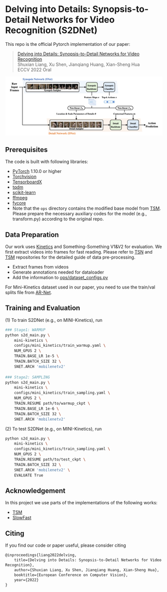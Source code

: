 # Delving into Details: Synopsis-to-Detail Networks for Video Recognition (S2DNet)

This repo is the official Pytorch implementation of our paper:
> [Delving into Details: Synopsis-to-Detail Networks for Video Recognition]()  
> Shuxian Liang, Xu Shen, Jianqiang Huang, Xian-Sheng Hua   
> ECCV 2022 Oral   

![s2dnet](s2dnet.jpg)

## Prerequisites

The code is built with following libraries:

- [PyTorch](https://pytorch.org/) 1.10.0 or higher 
- [Torchvision](https://github.com/pytorch/vision)
- [TensorboardX](https://github.com/lanpa/tensorboardX)
- [tqdm](https://github.com/tqdm/tqdm.git)
- [scikit-learn](https://scikit-learn.org/stable/)
- [ffmpeg](https://www.ffmpeg.org/)
- [fvcore](https://github.com/facebookresearch/fvcore)
- Note that the `ops` directory contains the modified base model from [TSM](https://github.com/mit-han-lab/temporal-shift-module). Please prepare the necessary auxiliary codes for the model (e.g., transform.py) according to the original repo.

## Data Preparation

Our work uses [Kinetics](https://www.deepmind.com/open-source/kinetics) and Something-Something V1&V2 for evaluation. We first extract videos into frames for fast reading. Please refer to [TSN](https://github.com/yjxiong/temporal-segment-networks) and [TSM](https://github.com/mit-han-lab/temporal-shift-module) repositories for the detailed guide of data pre-processing.

- Extract frames from videos
- Generate annotations needed for dataloader
- Add the information to [ops/dataset_configs.py](ops/dataset_configs.py)

For Mini-Kinetics dataset used in our paper, you need to use the train/val splits file from [AR-Net](https://github.com/mengyuest/AR-Net).


## Training and Evaluation
(1) To train S2DNet (e.g., on MINI-Kinetics), run
```bash
### Stage1: WARMUP
python s2d_main.py \
    mini-kinetics \
    configs/mini_kinetics/train_warmup.yaml \
    NUM_GPUS 2 \
    TRAIN.BASE_LR 1e-5 \
    TRAIN.BATCH_SIZE 32 \
    SNET.ARCH 'mobilenetv2'

### Stage2: SAMPLING
python s2d_main.py \
    mini-kinetics \
    configs/mini_kinetics/train_sampling.yaml \
    NUM_GPUS 2 \
    TRAIN.RESUME path/to/warmup_ckpt \
    TRAIN.BASE_LR 1e-6 \
    TRAIN.BATCH_SIZE 32 \
    SNET.ARCH 'mobilenetv2'

```

(2) To test S2DNet (e.g., on MINI-Kinetics), run
```bash
python s2d_main.py \
    mini-kinetics \
    configs/mini_kinetics/train_sampling.yaml \
    NUM_GPUS 2 \
    TRAIN.RESUME path/to/test_ckpt \
    TRAIN.BATCH_SIZE 32 \
    SNET.ARCH 'mobilenetv2' \
    EVALUATE True
```

## Acknowledgement
In this project we use parts of the implementations of the following works:
- [TSM](https://github.com/mit-han-lab/temporal-shift-module)
- [SlowFast](https://github.com/facebookresearch/SlowFast)

## Citing
If you find our code or paper useful, please consider citing

    @inproceedings{liang2022delving,
        title={Delving into Details: Synopsis-to-Detail Networks for Video Recognition},
        author={Shuxian Liang, Xu Shen, Jianqiang Huang, Xian-Sheng Hua},
        booktitle={European Conference on Computer Vision},
        year={2022}
    }

